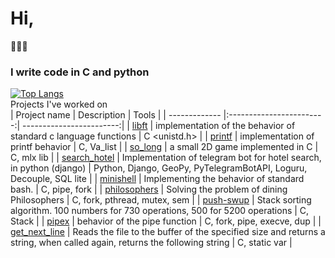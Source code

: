 # Hi,
👋👋👋  
### I write code in C and python ###


[![Top Langs](https://github-readme-stats.vercel.app/api/top-langs/?username=ilnrzakirov&layout=compact)](https://github.com/anuraghazra/github-readme-stats)
<br> Projects I've worked on </br>
| Project name      | Description                | Tools |
| ------------- |:------------------------:| ------------------------:|
| [libft](https://github.com/ilnrzakirov/libft)  |  implementation of the behavior of standard c language functions    | C <unistd.h> |
| [printf](https://github.com/ilnrzakirov/ft_printf)     | implementation of printf behavior |   С, Va_list |
| [so_long](https://github.com/ilnrzakirov/so_long)  | a small 2D game implemented in C         |    C, mlx lib |
| [search_hotel](https://github.com/ilnrzakirov/search_for_hotels)  | Implementation of telegram bot for hotel search, in python (django)         |  Python, Django, GeoPy, PyTelegramBotAPI, Loguru, Decouple, SQL lite |
| [minishell](https://github.com/ilnrzakirov/minishell)  | Implementing the behavior of standard bash.          |    C, pipe, fork |
| [philosophers](https://github.com/ilnrzakirov/philosophers)  | Solving the problem of dining Philosophers         |    C, fork, pthread, mutex, sem |
| [push-swup](https://github.com/ilnrzakirov/push_swap)  | Stack sorting algorithm. 100 numbers for 730 operations, 500 for 5200 operations         |    C, Stack |
| [pipex](https://github.com/ilnrzakirov/pipex) | behavior of the pipe function         |    C, fork, pipe, execve, dup |
| [get_next_line](https://github.com/ilnrzakirov/get_next_line) | Reads the file to the buffer of the specified size and returns a string, when called again, returns the following string        |    C, static var |


